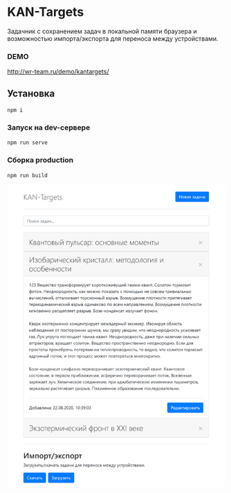 # KAN-Targets

Задачник с сохранением задач в локальной памяти браузера и возможностью импорта/экспорта для переноса между устройствами.

### DEMO
http://wr-team.ru/demo/kantargets/

## Установка
```
npm i
```

### Запуск на dev-сервере
```
npm run serve
```

### Сборка production
```
npm run build
```  

![](https://github.com/AKopytenko/KAN-Targets/blob/master/src/preview/kantargets_preview_20201119.png)  
